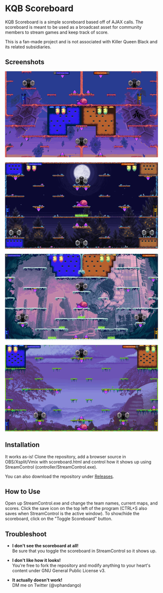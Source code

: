 # KQB Scoreboard
KQB Scoreboard is a simple scoreboard based off of AJAX calls. The scoreboard is meant to be used as a broadcast asset for community members to stream games and keep track of score.

This is a fan-made project and is not associated with Killer Queen Black and its related subsidiaries.

## Screenshots
![Tally Fields](https://raw.githubusercontent.com/vphandango/kqb-scoreboard/master/screenshots/tallyfields.png)  

![Split Juniper](https://raw.githubusercontent.com/vphandango/kqb-scoreboard/master/screenshots/splitjuniper.png)

![The Spire](https://raw.githubusercontent.com/vphandango/kqb-scoreboard/master/screenshots/spire.png)

![The Pod](https://raw.githubusercontent.com/vphandango/kqb-scoreboard/master/screenshots/pod.png)

## Installation
It works as-is! Clone the repository, add a browser source in OBS/Xsplit/Vmix with scoreboard.html and control how it shows up using StreamControl (controller/StreamControl.exe).

You can also download the repository under [Releases](https://github.com/vphandango/kqb-scoreboard/releases).

## How to Use
Open up StreamControl.exe and change the team names, current maps, and scores. Click the save icon on the top left of the program (CTRL+S also saves when StreamControl is the active window). To show/hide the scoreboard, click on the "Toggle Scoreboard" button.

## Troubleshoot
* **I don't see the scoreboard at all!**  
Be sure that you toggle the scoreboard in StreamControl so it shows up.

* **I don't like how it looks!**  
You're free to fork the repository and modify anything to your heart's content under GNU General Public License v3.

* **It actually doesn't work!**  
DM me on Twitter (@vphandango)
